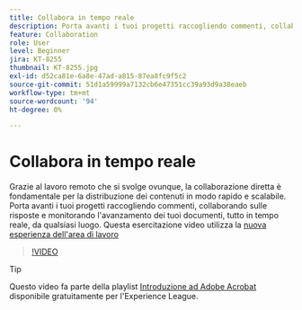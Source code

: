 ```yaml
---
title: Collabora in tempo reale
description: Porta avanti i tuoi progetti raccogliendo commenti, collaborando sulle risposte e monitorando l'avanzamento dei tuoi documenti, tutto in tempo reale, da qualsiasi luogo
feature: Collaboration
role: User
level: Beginner
jira: KT-8255
thumbnail: KT-8255.jpg
exl-id: d52ca81e-6a8e-47ad-a815-87ea8fc9f5c2
source-git-commit: 51d1a59999a7132cb6e47351cc39a93d9a38eaeb
workflow-type: tm+mt
source-wordcount: '94'
ht-degree: 0%

---
```


# Collabora in tempo reale

Grazie al lavoro remoto che si svolge ovunque, la collaborazione diretta è fondamentale per la distribuzione dei contenuti in modo rapido e scalabile. Porta avanti i tuoi progetti raccogliendo commenti, collaborando sulle risposte e monitorando l&#39;avanzamento dei tuoi documenti, tutto in tempo reale, da qualsiasi luogo. Questa esercitazione video utilizza la [nuova esperienza dell&#39;area di lavoro](new-workspace.md)

>[!VIDEO](https://video.tv.adobe.com/v/337500?quality=12&learn=on&hidetitle=true)

>[!TIP]
>
>Questo video fa parte della playlist [Introduzione ad Adobe Acrobat](https://experienceleague.adobe.com/en/playlists/acrobat-get-started-business-users) disponibile gratuitamente per l&#39;Experience League.
